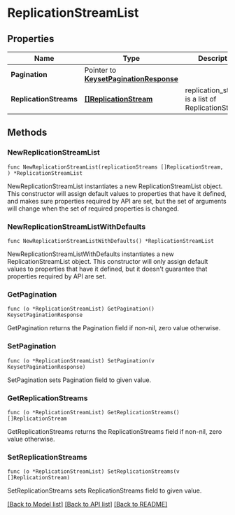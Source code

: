 # ReplicationStreamList

## Properties

Name | Type | Description | Notes
------------ | ------------- | ------------- | -------------
**Pagination** | Pointer to [**KeysetPaginationResponse**](KeysetPaginationResponse.md) |  | [optional] 
**ReplicationStreams** | [**[]ReplicationStream**](ReplicationStream.md) | replication_streams is a list of ReplicationStreams. | 

## Methods

### NewReplicationStreamList

`func NewReplicationStreamList(replicationStreams []ReplicationStream, ) *ReplicationStreamList`

NewReplicationStreamList instantiates a new ReplicationStreamList object.
This constructor will assign default values to properties that have it defined,
and makes sure properties required by API are set, but the set of arguments
will change when the set of required properties is changed.

### NewReplicationStreamListWithDefaults

`func NewReplicationStreamListWithDefaults() *ReplicationStreamList`

NewReplicationStreamListWithDefaults instantiates a new ReplicationStreamList object.
This constructor will only assign default values to properties that have it defined,
but it doesn't guarantee that properties required by API are set.

### GetPagination

`func (o *ReplicationStreamList) GetPagination() KeysetPaginationResponse`

GetPagination returns the Pagination field if non-nil, zero value otherwise.

### SetPagination

`func (o *ReplicationStreamList) SetPagination(v KeysetPaginationResponse)`

SetPagination sets Pagination field to given value.

### GetReplicationStreams

`func (o *ReplicationStreamList) GetReplicationStreams() []ReplicationStream`

GetReplicationStreams returns the ReplicationStreams field if non-nil, zero value otherwise.

### SetReplicationStreams

`func (o *ReplicationStreamList) SetReplicationStreams(v []ReplicationStream)`

SetReplicationStreams sets ReplicationStreams field to given value.


[[Back to Model list]](../README.md#documentation-for-models) [[Back to API list]](../README.md#documentation-for-api-endpoints) [[Back to README]](../README.md)


